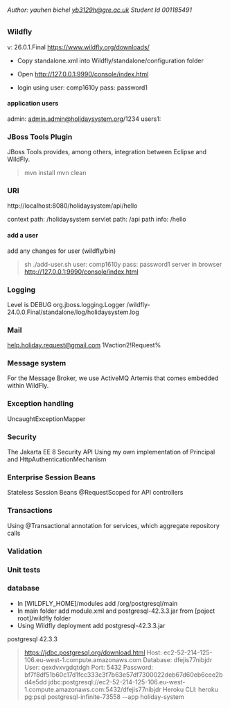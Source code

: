 ###### Author: yauhen bichel yb3129h@gre.ac.uk Student Id 001185491

### Wildfly
v: 26.0.1.Final
https://www.wildfly.org/downloads/

- Copy standalone.xml into Wildfly/standalone/configuration folder

- Open http://127.0.0.1:9990/console/index.html	

- login using 
user: comp1610y
pass: password1

#### application users
admin: admin.admin@holidaysystem.org/1234
users1: 

### JBoss Tools Plugin
JBoss Tools provides, among others, integration between Eclipse and WildFly.

>mvn install
>mvn clean

### URI
http://localhost:8080/holidaysystem/api/hello

context path: /holidaysystem
servlet path: /api
path info: /hello

#### add a user
add any changes for user (wildfly/bin)
>sh ./add-user.sh
user: comp1610y
pass: password1
server in browser
http://127.0.0.1:9990/console/index.html	

### Logging
Level is DEBUG
<file relative-to="jboss.server.log.dir" path="holidaysystem.log"/>
                <suffix value=".yyyy-MM-dd"/>
                <append value="true"/>
org.jboss.logging.Logger
/wildfly-24.0.0.Final/standalone/log/holidaysystem.log

### Mail
help.holiday.request@gmail.com
1Vaction2!Request%

### Message system
For the Message Broker, we use ActiveMQ Artemis 
that comes embedded within WildFly.

### Exception handling
UncaughtExceptionMapper

### Security
The Jakarta EE 8 Security API 
Using my own implementation of Principal and HttpAuthenticationMechanism

### Enterprise Session Beans
Stateless Session Beans
@RequestScoped for API controllers

### Transactions
Using @Transactional annotation for services, which aggregate repository calls

### Validation


### Unit tests


### database

- In [WILDFLY_HOME]/modules add /org/postgresql/main
- In main folder add module.xml and postgresql-42.3.3.jar from [poject root]/wildfly folder
- Using Wildfly deployment add postgresql-42.3.3.jar

postgresql 42.3.3
> https://jdbc.postgresql.org/download.html
> Host: ec2-52-214-125-106.eu-west-1.compute.amazonaws.com
> Database: dfejis77nibjdr
> User: qexdvxvgdqtdgh
> Port: 5432
> Password: bf7f8df51b60c17d1fcc333c3f7b63e57df7300022deb67d60eb6cee2bd4e5dd
> jdbc:postgresql://ec2-52-214-125-106.eu-west-1.compute.amazonaws.com:5432/dfejis77nibjdr
> Heroku CLI: heroku pg:psql postgresql-infinite-73558 --app holiday-system
